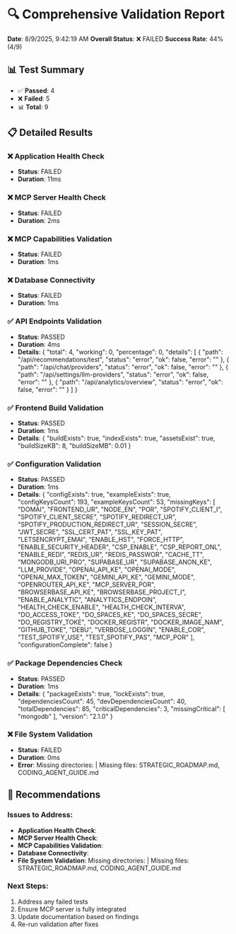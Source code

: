 # 🔍 Comprehensive Validation Report

**Date**: 8/9/2025, 9:42:19 AM
**Overall Status**: ❌ FAILED
**Success Rate**: 44% (4/9)

## 📊 Test Summary

- ✅ **Passed**: 4
- ❌ **Failed**: 5
- 📊 **Total**: 9

## 📋 Detailed Results

### ❌ Application Health Check
- **Status**: FAILED
- **Duration**: 11ms

### ❌ MCP Server Health Check
- **Status**: FAILED
- **Duration**: 2ms

### ❌ MCP Capabilities Validation
- **Status**: FAILED
- **Duration**: 1ms

### ❌ Database Connectivity
- **Status**: FAILED
- **Duration**: 1ms

### ✅ API Endpoints Validation
- **Status**: PASSED
- **Duration**: 4ms
- **Details**: {
  "total": 4,
  "working": 0,
  "percentage": 0,
  "details": [
    {
      "path": "/api/recommendations/test",
      "status": "error",
      "ok": false,
      "error": ""
    },
    {
      "path": "/api/chat/providers",
      "status": "error",
      "ok": false,
      "error": ""
    },
    {
      "path": "/api/settings/llm-providers",
      "status": "error",
      "ok": false,
      "error": ""
    },
    {
      "path": "/api/analytics/overview",
      "status": "error",
      "ok": false,
      "error": ""
    }
  ]
}

### ✅ Frontend Build Validation
- **Status**: PASSED
- **Duration**: 1ms
- **Details**: {
  "buildExists": true,
  "indexExists": true,
  "assetsExist": true,
  "buildSizeKB": 8,
  "buildSizeMB": 0.01
}

### ✅ Configuration Validation
- **Status**: PASSED
- **Duration**: 1ms
- **Details**: {
  "configExists": true,
  "exampleExists": true,
  "configKeysCount": 193,
  "exampleKeysCount": 53,
  "missingKeys": [
    "DOMAI",
    "FRONTEND_UR",
    "NODE_EN",
    "POR",
    "SPOTIFY_CLIENT_I",
    "SPOTIFY_CLIENT_SECRE",
    "SPOTIFY_REDIRECT_UR",
    "SPOTIFY_PRODUCTION_REDIRECT_UR",
    "SESSION_SECRE",
    "JWT_SECRE",
    "SSL_CERT_PAT",
    "SSL_KEY_PAT",
    "LETSENCRYPT_EMAI",
    "ENABLE_HST",
    "FORCE_HTTP",
    "ENABLE_SECURITY_HEADER",
    "CSP_ENABLE",
    "CSP_REPORT_ONL",
    "ENABLE_REDI",
    "REDIS_UR",
    "REDIS_PASSWOR",
    "CACHE_TT",
    "MONGODB_URI_PRO",
    "SUPABASE_UR",
    "SUPABASE_ANON_KE",
    "LLM_PROVIDE",
    "OPENAI_API_KE",
    "OPENAI_MODE",
    "OPENAI_MAX_TOKEN",
    "GEMINI_API_KE",
    "GEMINI_MODE",
    "OPENROUTER_API_KE",
    "MCP_SERVER_POR",
    "BROWSERBASE_API_KE",
    "BROWSERBASE_PROJECT_I",
    "ENABLE_ANALYTIC",
    "ANALYTICS_ENDPOIN",
    "HEALTH_CHECK_ENABLE",
    "HEALTH_CHECK_INTERVA",
    "DO_ACCESS_TOKE",
    "DO_SPACES_KE",
    "DO_SPACES_SECRE",
    "DO_REGISTRY_TOKE",
    "DOCKER_REGISTR",
    "DOCKER_IMAGE_NAM",
    "GITHUB_TOKE",
    "DEBU",
    "VERBOSE_LOGGIN",
    "ENABLE_COR",
    "TEST_SPOTIFY_USE",
    "TEST_SPOTIFY_PAS",
    "MCP_POR"
  ],
  "configurationComplete": false
}

### ✅ Package Dependencies Check
- **Status**: PASSED
- **Duration**: 1ms
- **Details**: {
  "packageExists": true,
  "lockExists": true,
  "dependenciesCount": 45,
  "devDependenciesCount": 40,
  "totalDependencies": 85,
  "criticalDependencies": 3,
  "missingCritical": [
    "mongodb"
  ],
  "version": "2.1.0"
}

### ❌ File System Validation
- **Status**: FAILED
- **Duration**: 0ms
- **Error**: Missing directories:  | Missing files: STRATEGIC_ROADMAP.md, CODING_AGENT_GUIDE.md

## 🎯 Recommendations

### Issues to Address:
- **Application Health Check**: 
- **MCP Server Health Check**: 
- **MCP Capabilities Validation**: 
- **Database Connectivity**: 
- **File System Validation**: Missing directories:  | Missing files: STRATEGIC_ROADMAP.md, CODING_AGENT_GUIDE.md

### Next Steps:
1. Address any failed tests
2. Ensure MCP server is fully integrated
3. Update documentation based on findings
4. Re-run validation after fixes


